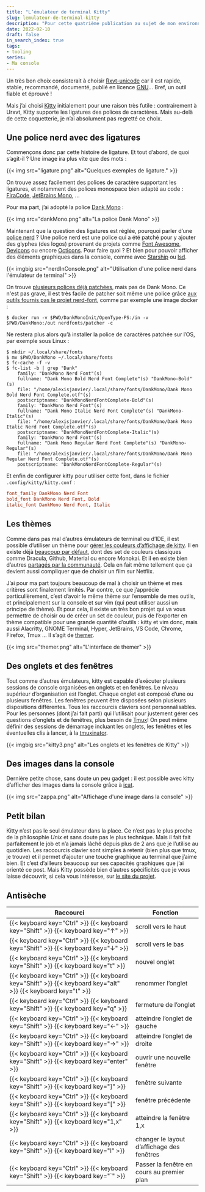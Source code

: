 ```yaml
---
title: "L’émulateur de terminal Kitty"
slug: lemulateur-de-terminal-kitty
description: "Pour cette quatrième publication au sujet de mon environnement de travail en console, il est temps de parler du choix de l’émulateur de terminal."
date: 2022-02-10
draft: false
in_search_index: true
tags:
- tooling
series:
- Ma console
---
```


Un très bon choix consisterait à choisir [Rxvt-unicode](http://software.schmorp.de/pkg/rxvt-unicode.html) car il est rapide, stable, recommandé, documenté, publié en licence [GNU](https://fr.wikipedia.org/wiki/Licence_publique_g%C3%A9n%C3%A9rale_GNU)... Bref, un outil fiable et éprouvé !

Mais j’ai choisi [Kitty](https://sw.kovidgoyalthemer.net/kitty/) initialement pour une raison très futile : contrairement à Urxvt, Kitty supporte les ligatures des polices de caractères. Mais au-delà de cette coquetterie, je n’ai absolument pas regretté ce choix.

## Une police nerd avec des ligatures

Commençons donc par cette histoire de ligature. Et tout d’abord, de quoi s’agit-il ? Une image ira plus vite que des mots :

{{< img src="ligature.png" alt="Quelques exemples de ligature." >}}

On trouve assez facilement des polices de caractère supportant les ligatures, et notamment des polices monospace bien adapté au code : [FiraCode](https://github.com/tonsky/FiraCode), [JetBrains Mono](https://www.jetbrains.com/lp/mono/?ref=betterwebtype), ...

Pour ma part, j’ai adopté la police [Dank Mono](https://www.thefontsmaster.com/download-dank-mono-2-fonts/) :

{{< img src="dankMono.png" alt="La police Dank Mono" >}}

Maintenant que la question des ligatures est réglée, pourquoi parler d’une [police nerd](https://www.nerdfonts.com) ? Une police nerd est une police qui a été patché pour y ajouter des glyphes (des logos) provenant de projets comme [Font Awesome](https://github.com/FortAwesome/Font-Awesome), [Devicons](http://vorillaz.github.io/devicons/) ou encore [Octicons](https://github.com/github/octicons). Pour faire quoi ? Et bien pour pouvoir afficher des éléments graphiques dans la console, comme avec [Starship](https://starship.rs/) ou [lsd](https://github.com/Peltoche/lsd).

{{< imgbig src="nerdInConsole.png" alt="Utilisation d'une police nerd dans l'émulateur de terminal" >}}

On trouve [plusieurs polices déjà patchées](https://www.nerdfonts.com/font-downloads), mais pas de Dank Mono. Ce n'est pas grave, il est très facile de patcher soit même une police grâce [aux outils fournis pas le projet nerd-font](https://github.com/ryanoasis/nerd-fonts#font-patcher), comme par exemple une image docker :

```shell
$ docker run -v $PWD/DankMonoInit/OpenType-PS:/in -v $PWD/DankMono:/out nerdfonts/patcher -c
```

Ne restera plus alors qu’à installer la police de caractères patchée sur l’OS, par exemple sous Linux :

```shell
$ mkdir ~/.local/share/fonts
$ mv $PWD/DankMono ~/.local/share/fonts
$ fc-cache -f -v
$ fc-list -b | grep "Dank"
	family: "DankMono Nerd Font"(s)
	fullname: "Dank Mono Bold Nerd Font Complete"(s) "DankMono-Bold"(s)
	file: "/home/alexisjanvier/.local/share/fonts/DankMono/Dank Mono Bold Nerd Font Complete.otf"(s)
	postscriptname: "DankMonoNerdFontComplete-Bold"(s)
	family: "DankMono Nerd Font"(s)
	fullname: "Dank Mono Italic Nerd Font Complete"(s) "DankMono-Italic"(s)
	file: "/home/alexisjanvier/.local/share/fonts/DankMono/Dank Mono Italic Nerd Font Complete.otf"(s)
	postscriptname: "DankMonoNerdFontComplete-Italic"(s)
	family: "DankMono Nerd Font"(s)
	fullname: "Dank Mono Regular Nerd Font Complete"(s) "DankMono-Regular"(s)
	file: "/home/alexisjanvier/.local/share/fonts/DankMono/Dank Mono Regular Nerd Font Complete.otf"(s)
	postscriptname: "DankMonoNerdFontComplete-Regular"(s)
```

Et enfin de configurer kitty pour utiliser cette font, dans le fichier `.config/kitty/kitty.conf` :

```conf
font_family DankMono Nerd Font
bold_font DankMono Nerd Font, Bold
italic_font DankMono Nerd Font, Italic
```

## Les thèmes

Comme dans pas mal d’autres émulateurs de terminal ou d’IDE, il est possible d’utiliser un thème pour [gérer les couleurs d’affichage de kitty](https://sw.kovidgoyal.net/kitty/kittens/themes/?highlight=theme). Il en existe déjà [beaucoup par défaut](https://github.com/kovidgoyal/kitty-themes), dont des set de couleurs classiques comme Dracula, Github, Material ou encore Monokai. Et il en existe bien d’autres [partagés par la communauté](https://github.com/dexpota/kitty-themes). Cela en fait même tellement que ça devient aussi compliquer que de choisir un film sur Netflix.

J’ai pour ma part toujours beaucoup de mal à choisir un thème et mes critères sont finalement limités. Par contre, ce que j’apprécie particulièrement, c’est d’avoir le même thème sur l’ensemble de mes outils, et principalement sur la console et sur vim (qui peut utiliser aussi un principe de thème). Et pour cela, il existe un très bon projet qui va vous permettre de choisir ou de créer un set de couleur, puis de l’exporter en thème compatible pour une grande quantité d’outils : kitty et vim donc, mais aussi Alacritty, GNOME Terminal, Hyper, JetBrains, VS Code, Chrome, Firefox, Tmux ... Il s’agit de [themer](https://themer.dev/). 

{{< img src="themer.png" alt="L'interface de themer" >}}

## Des onglets et des fenêtres

Tout comme d’autres émulateurs, kitty est capable d’exécuter plusieurs sessions de console organisées en onglets et en fenêtres. Le niveau supérieur d’organisation est l’onglet. Chaque onglet est composé d’une ou plusieurs fenêtres. Les fenêtres peuvent être disposées selon plusieurs dispositions différentes. Tous les raccourcis  claviers  sont personnalisables. Pour les personnes (dont j’ai fait parti) qui l’utilisait pour justement gérer ces questions d’onglets et de fenêtres, plus besoin de [Tmux](https://github.com/tmux/tmux/wiki)! On peut même définir des sessions de démarrage incluant les onglets, les fenêtres et les éventuelles clis à lancer, à la [tmuxinator](https://github.com/tmuxinator/tmuxinator).

{{< imgbig src="kitty3.png" alt="Les onglets et les fenêtres de Kitty" >}}

## Des images dans la console

Dernière petite chose, sans doute un peu gadget : il est possible avec kitty d’afficher des images dans la console grâce à [icat](https://sw.kovidgoyal.net/kitty/kittens/icat/?highlight=icat).

{{< img src="zappa.png" alt="Affichage d'une image dans la console" >}}

## Petit bilan

Kitty n’est pas le seul émulateur dans la place. Ce n’est pas le plus proche de la philosophie *Unix* et sans doute pas le plus technique. Mais il fait fait parfaitement le job et n’a jamais lâché depuis plus de 2 ans que je l’utilise au quotidien. Les raccourcis clavier sont simples à retenir (bien plus que tmux, je trouve) et il permet d’ajouter une touche graphique au terminal que j’aime bien. Et c’est d’ailleurs beaucoup sur ses capacités graphiques que j’ai orienté ce post. Mais Kitty possède bien d’autres spécificités que je vous laisse découvrir, si cela vous intéresse, sur [le site du projet](https://sw.kovidgoyal.net/kitty/kittens/custom/).

## Antisèche

| Raccourci                                                  | Fonction                                   |
| ----------------------------------------------------------- | ------------------------------------------ |
| {{< keyboard key="Ctrl" >}} {{< keyboard key="Shift" >}} {{< keyboard key="↑" >}}                | scroll vers le haut                        |
| {{< keyboard key="Ctrl" >}} {{< keyboard key="Shift" >}} {{< keyboard key="↓" >}}                | scroll vers le bas                         |
| {{< keyboard key="Ctrl" >}} {{< keyboard key="Shift" >}} {{< keyboard key="t" >}}                | nouvel onglet                              |
| {{< keyboard key="Ctrl" >}} {{< keyboard key="Shift" >}} {{< keyboard key="alt" >}} {{< keyboard key="t" >}} | renommer l’onglet                          |
| {{< keyboard key="Ctrl" >}} {{< keyboard key="Shift" >}} {{< keyboard key="q" >}}                | fermeture de l’onglet                      |
| {{< keyboard key="Ctrl" >}} {{< keyboard key="Shift" >}} {{< keyboard key="←" >}}                | atteindre l’onglet de gauche               |
| {{< keyboard key="Ctrl" >}} {{< keyboard key="Shift" >}} {{< keyboard key="→" >}}                | atteindre l’onglet de droite               |
| {{< keyboard key="Ctrl" >}} {{< keyboard key="Shift" >}} {{< keyboard key="enter" >}}            | ouvrir une nouvelle fenêtre                |
| {{< keyboard key="Ctrl" >}} {{< keyboard key="Shift" >}} {{< keyboard key="]" >}}                | fenêtre suivante                           |
| {{< keyboard key="Ctrl" >}} {{< keyboard key="Shift" >}} {{< keyboard key="[" >}}                | fenêtre précédente                         |
| {{< keyboard key="Ctrl" >}} {{< keyboard key="Shift" >}} {{< keyboard key="1,x" >}}        | atteindre la fenêtre 1,x              |
| {{< keyboard key="Ctrl" >}} {{< keyboard key="Shift" >}} {{< keyboard key="l" >}}                | changer le layout d’affichage des fenêtres |
| {{< keyboard key="Ctrl" >}} {{< keyboard key="Shift" >}} {{< keyboard key="`" >}}               | Passer la fenêtre en cours au premier plan |
